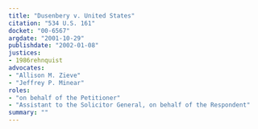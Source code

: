 ```yaml
---
title: "Dusenbery v. United States"
citation: "534 U.S. 161"
docket: "00-6567"
argdate: "2001-10-29"
publishdate: "2002-01-08"
justices:
- 1986rehnquist
advocates:
- "Allison M. Zieve"
- "Jeffrey P. Minear"
roles:
- "on behalf of the Petitioner"
- "Assistant to the Solicitor General, on behalf of the Respondent"
summary: ""
---
```


